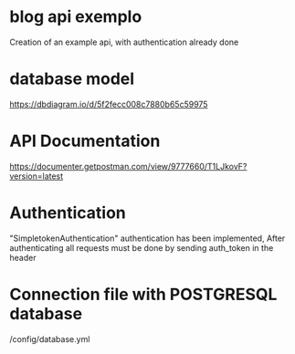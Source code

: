 # blog api exemplo
Creation of an example api, with authentication already done

# database model
https://dbdiagram.io/d/5f2fecc008c7880b65c59975

# API Documentation
https://documenter.getpostman.com/view/9777660/T1LJkovF?version=latest

# Authentication
"SimpletokenAuthentication" authentication has been implemented,
After authenticating all requests must be done by sending auth_token in the header

# Connection file with POSTGRESQL database
/config/database.yml

